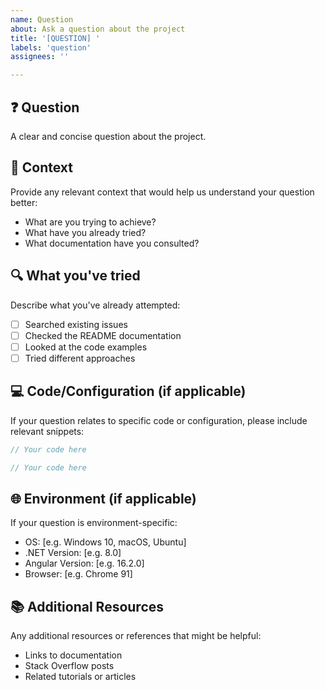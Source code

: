 ```yaml
---
name: Question
about: Ask a question about the project
title: '[QUESTION] '
labels: 'question'
assignees: ''

---
```


## ❓ Question
A clear and concise question about the project.

## 📝 Context
Provide any relevant context that would help us understand your question better:
- What are you trying to achieve?
- What have you already tried?
- What documentation have you consulted?

## 🔍 What you've tried
Describe what you've already attempted:
- [ ] Searched existing issues
- [ ] Checked the README documentation
- [ ] Looked at the code examples
- [ ] Tried different approaches

## 💻 Code/Configuration (if applicable)
If your question relates to specific code or configuration, please include relevant snippets:

```typescript
// Your code here
```

```csharp
// Your code here
```

## 🌐 Environment (if applicable)
If your question is environment-specific:
- OS: [e.g. Windows 10, macOS, Ubuntu]
- .NET Version: [e.g. 8.0]
- Angular Version: [e.g. 16.2.0]
- Browser: [e.g. Chrome 91]

## 📚 Additional Resources
Any additional resources or references that might be helpful:
- Links to documentation
- Stack Overflow posts
- Related tutorials or articles
